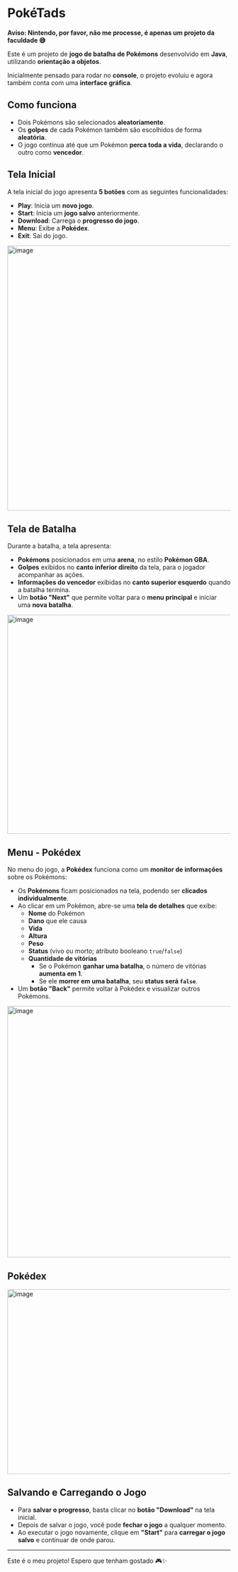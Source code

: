 # PokéTads

**Aviso: Nintendo, por favor, não me processe, é apenas um projeto da faculdade 😅**

Este é um projeto de **jogo de batalha de Pokémons** desenvolvido em **Java**, utilizando **orientação a objetos**.

Inicialmente pensado para rodar no **console**, o projeto evoluiu e agora também conta com uma **interface gráfica**.

## Como funciona

- Dois Pokémons são selecionados **aleatoriamente**.  
- Os **golpes** de cada Pokémon também são escolhidos de forma **aleatória**.  
- O jogo continua até que um Pokémon **perca toda a vida**, declarando o outro como **vencedor**.

## Tela Inicial

A tela inicial do jogo apresenta **5 botões** com as seguintes funcionalidades:

- **Play**: Inicia um **novo jogo**.  
- **Start**: Inicia um **jogo salvo** anteriormente.  
- **Download**: Carrega o **progresso do jogo**.  
- **Menu**: Exibe a **Pokédex**.  
- **Exit**: Sai do jogo.

<img width="996" height="598" alt="image" src="https://github.com/user-attachments/assets/69a0b923-dfb7-454f-9f77-6139e80b0161" />

## Tela de Batalha

Durante a batalha, a tela apresenta:

- **Pokémons** posicionados em uma **arena**, no estilo **Pokémon GBA**.  
- **Golpes** exibidos no **canto inferior direito** da tela, para o jogador acompanhar as ações.  
- **Informações do vencedor** exibidas no **canto superior esquerdo** quando a batalha termina.  
- Um **botão "Next"** que permite voltar para o **menu principal** e iniciar uma **nova batalha**.

<img width="996" height="494" alt="image" src="https://github.com/user-attachments/assets/3064ecb5-12f9-4dda-85f7-140cb8a0342a" />

## Menu - Pokédex

No menu do jogo, a **Pokédex** funciona como um **monitor de informações** sobre os Pokémons:

- Os **Pokémons** ficam posicionados na tela, podendo ser **clicados individualmente**.  
- Ao clicar em um Pokémon, abre-se uma **tela de detalhes** que exibe:  
  - **Nome** do Pokémon  
  - **Dano** que ele causa  
  - **Vida**
  -  **Altura**
  -  **Peso** 
  - **Status** (vivo ou morto; atributo booleano `true`/`false`)  
  - **Quantidade de vitórias**  
    - Se o Pokémon **ganhar uma batalha**, o número de vitórias **aumenta em 1**.  
    - Se ele **morrer em uma batalha**, seu **status será `false`**.  
- Um **botão "Back"** permite voltar à Pokédex e visualizar outros Pokémons.


<img width="976" height="567" alt="image" src="https://github.com/user-attachments/assets/18861106-fed6-45da-8553-786e5e7ae567" />

## Pokédex 

<img width="551" height="417" alt="image" src="https://github.com/user-attachments/assets/8b538a1e-6145-4f57-a1db-28eda4e964f6" />

## Salvando e Carregando o Jogo

- Para **salvar o progresso**, basta clicar no **botão "Download"** na tela inicial.  
- Depois de salvar o jogo, você pode **fechar o jogo** a qualquer momento.  
- Ao executar o jogo novamente, clique em **"Start"** para **carregar o jogo salvo** e continuar de onde parou.  

---

Este é o meu projeto! Espero que tenham gostado 🎮✨






